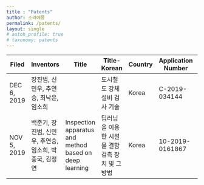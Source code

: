 ```yaml
---
title : "Patents"
author: 소라에몽
permalink: /patents/
layout: single
# autoh_profile: true
# taxonomy: patents
---
```


|Filed|Inventors|Title|Title-Korean|Country|Application Number|Assignee|
|---|---|---|---|---|---|---|
|DEC 6, 2019|장진범, 신민우, 추연승, 최낙은, 임소희||도시철도 강체설비 검사 기술|Korea|C-2019-034144|중앙대학교 산학협력단|
|NOV 5, 2019|백준기, 장진범, 신민우, 추연승, 임소희, 박종국, 김정연|Inspection apparatus and method based on deep learning|딥러닝을 이용한 시설물 결함 검측 장치 및 그 방법|Korea|	10-2019-0161867|CAU, 2iSYS|

